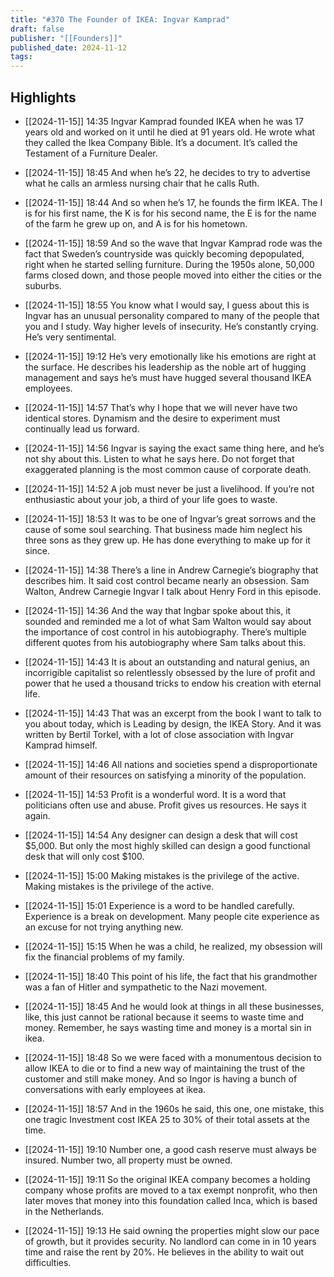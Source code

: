 ```yaml
---
title: "#370 The Founder of IKEA: Ingvar Kamprad"
draft: false
publisher: "[[Founders]]"
published_date: 2024-11-12
tags:
---
```



## Highlights
* [[2024-11-15]] 14:35  Ingvar Kamprad founded IKEA when he was 17 years old and worked on it until he died at 91 years old. He wrote what they called the Ikea Company Bible. It’s a document. It’s called the Testament of a Furniture Dealer.

* [[2024-11-15]] 18:45  And when he’s 22, he decides to try to advertise what he calls an armless nursing chair that he calls Ruth.

* [[2024-11-15]] 18:44  And so when he’s 17, he founds the firm IKEA. The I is for his first name, the K is for his second name, the E is for the name of the farm he grew up on, and A is for his hometown.

* [[2024-11-15]] 18:59  And so the wave that Ingvar Kamprad rode was the fact that Sweden’s countryside was quickly becoming depopulated, right when he started selling furniture. During the 1950s alone, 50,000 farms closed down, and those people moved into either the cities or the suburbs.

* [[2024-11-15]] 18:55  You know what I would say, I guess about this is Ingvar has an unusual personality compared to many of the people that you and I study. Way higher levels of insecurity. He’s constantly crying. He’s very sentimental.

* [[2024-11-15]] 19:12  He’s very emotionally like his emotions are right at the surface. He describes his leadership as the noble art of hugging management and says he’s must have hugged several thousand IKEA employees.

* [[2024-11-15]] 14:57  That’s why I hope that we will never have two identical stores. Dynamism and the desire to experiment must continually lead us forward.

* [[2024-11-15]] 14:56  Ingvar is saying the exact same thing here, and he’s not shy about this. Listen to what he says here. Do not forget that exaggerated planning is the most common cause of corporate death.

* [[2024-11-15]] 14:52  A job must never be just a livelihood. If you’re not enthusiastic about your job, a third of your life goes to waste.

* [[2024-11-15]] 18:53  It was to be one of Ingvar’s great sorrows and the cause of some soul searching. That business made him neglect his three sons as they grew up. He has done everything to make up for it since.

* [[2024-11-15]] 14:38  There’s a line in Andrew Carnegie’s biography that describes him. It said cost control became nearly an obsession. Sam Walton, Andrew Carnegie Ingvar I talk about Henry Ford in this episode.

* [[2024-11-15]] 14:36  And the way that Ingbar spoke about this, it sounded and reminded me a lot of what Sam Walton would say about the importance of cost control in his autobiography. There’s multiple different quotes from his autobiography where Sam talks about this.

* [[2024-11-15]] 14:43  It is about an outstanding and natural genius, an incorrigible capitalist so relentlessly obsessed by the lure of profit and power that he used a thousand tricks to endow his creation with eternal life.

* [[2024-11-15]] 14:43  That was an excerpt from the book I want to talk to you about today, which is Leading by design, the IKEA Story. And it was written by Bertil Torkel, with a lot of close association with Ingvar Kamprad himself.

* [[2024-11-15]] 14:46  All nations and societies spend a disproportionate amount of their resources on satisfying a minority of the population.

* [[2024-11-15]] 14:53  Profit is a wonderful word. It is a word that politicians often use and abuse. Profit gives us resources. He says it again.

* [[2024-11-15]] 14:54  Any designer can design a desk that will cost $5,000. But only the most highly skilled can design a good functional desk that will only cost $100.

* [[2024-11-15]] 15:00  Making mistakes is the privilege of the active. Making mistakes is the privilege of the active.

* [[2024-11-15]] 15:01  Experience is a word to be handled carefully. Experience is a break on development. Many people cite experience as an excuse for not trying anything new.

* [[2024-11-15]] 15:15  When he was a child, he realized, my obsession will fix the financial problems of my family.

* [[2024-11-15]] 18:40  This point of his life, the fact that his grandmother was a fan of Hitler and sympathetic to the Nazi movement.

* [[2024-11-15]] 18:45  And he would look at things in all these businesses, like, this just cannot be rational because it seems to waste time and money. Remember, he says wasting time and money is a mortal sin in ikea.

* [[2024-11-15]] 18:48  So we were faced with a monumentous decision to allow IKEA to die or to find a new way of maintaining the trust of the customer and still make money. And so Ingor is having a bunch of conversations with early employees at ikea.

* [[2024-11-15]] 18:57  And in the 1960s he said, this one, one mistake, this one tragic Investment cost IKEA 25 to 30% of their total assets at the time.

* [[2024-11-15]] 19:10  Number one, a good cash reserve must always be insured. Number two, all property must be owned.

* [[2024-11-15]] 19:11  So the original IKEA company becomes a holding company whose profits are moved to a tax exempt nonprofit, who then later moves that money into this foundation called Inca, which is based in the Netherlands.

* [[2024-11-15]] 19:13  He said owning the properties might slow our pace of growth, but it provides security. No landlord can come in in 10 years time and raise the rent by 20%. He believes in the ability to wait out difficulties.

